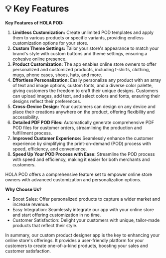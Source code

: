 # 💡 Key Features

**Key Features of HOLA POD:**

1. **Limitless Customization:** Create unlimited POD templates and apply them to various products or specific variants, providing endless customization options for your store.
2. **Custom Theme Settings:** Tailor your store's appearance to match your brand's style with custom buttons and theme settings, ensuring a cohesive online presence.
3. **Product Customization:** The app enables online store owners to offer personalized and customized products, including t-shirts, clothing, mugs, phone cases, shoes, hats, and more.
4. **Effortless Personalization:** Easily personalize any product with an array of text and image options, custom fonts, and a diverse color palette, giving customers the freedom to craft their unique designs. Customers can upload images, add text, and select colors and fonts, ensuring their designs reflect their preferences.
5. **Cross-Device Design:** Your customers can design on any device and place their creations anywhere on the product, offering flexibility and accessibility.
6. **Detailed PDF POD Files:** Automatically generate comprehensive PDF POD files for customer orders, streamlining the production and fulfillment process.
7. **Improved Customer Experience:** Seamlessly enhance the customer experience by simplifying the print-on-demand (POD) process with speed, efficiency, and convenience.
8. **Speed Up Your POD Process with Ease:** Streamline the POD process with speed and efficiency, making it easier for both merchants and customers.

HOLA POD offers a comprehensive feature set to empower online store owners with advanced customization and personalization options.



**Why Choose Us?**

* Boost Sales: Offer personalized products to capture a wider market and increase revenue.
* Easy Integration: Seamlessly integrate our app with your online store and start offering customization in no time.
* Customer Satisfaction: Delight your customers with unique, tailor-made products that reflect their style.

In summary, our custom product designer app is the key to enhancing your online store's offerings. It provides a user-friendly platform for your customers to create one-of-a-kind products, boosting your sales and customer satisfaction.
